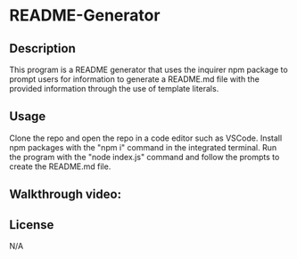 # README-Generator

## Description 
        
This program is a README generator that uses the inquirer npm package to prompt users for information to generate a README.md file with the provided information through the use of template literals. 
        
## Usage 
        
Clone the repo and open the repo in a code editor such as VSCode. Install npm packages with the "npm i" command in the integrated terminal. Run the program with the "node index.js" command and follow the prompts to create the README.md file.

## Walkthrough video:


        
## License 

N/A

